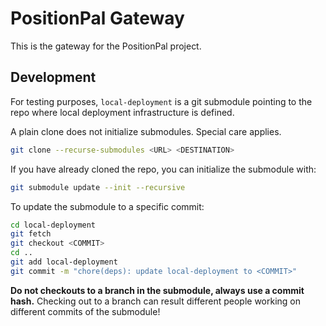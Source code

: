 # PositionPal Gateway

This is the gateway for the PositionPal project.

## Development

For testing purposes, `local-deployment` is a git submodule pointing to the repo where local deployment infrastructure is defined.

A plain clone does not initialize submodules. Special care applies.

```bash
git clone --recurse-submodules <URL> <DESTINATION>
```

If you have already cloned the repo, you can initialize the submodule with:

```bash
git submodule update --init --recursive
```

To update the submodule to a specific commit:

```bash
cd local-deployment
git fetch
git checkout <COMMIT>
cd ..
git add local-deployment
git commit -m "chore(deps): update local-deployment to <COMMIT>"
```
**Do not checkouts to a branch in the submodule, always use a commit hash.**
Checking out to a branch can result different people working on different commits of the submodule!
